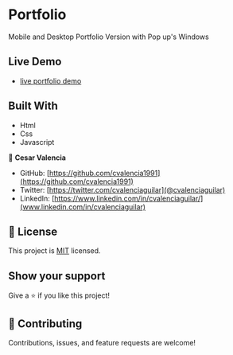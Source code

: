 
# Portfolio

Mobile and Desktop Portfolio Version with Pop up's Windows


 ## Live Demo 
 
- [live portfolio demo]( https://cvalencia1991.github.io/Portfolio/)


## Built With

- Html
- Css
- Javascript

👤 **Cesar Valencia**

- GitHub: [https://github.com/cvalencia1991](https://github.com/cvalencia1991)
- Twitter: [https://twitter.com/cvalenciaguilar](@cvalenciaguilar)
- LinkedIn: [https://www.linkedin.com/in/cvalenciaguilar/](www.linkedin.com/in/cvalenciaguilar)

## 📝 License

This project is [MIT](./LICENSE) licensed.


## Show your support

Give a ⭐️ if you like this project!


## 🤝 Contributing

Contributions, issues, and feature requests are welcome!
